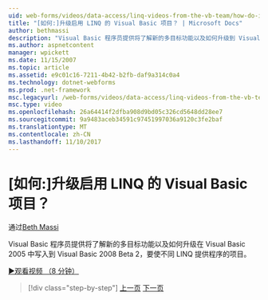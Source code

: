 ```yaml
---
uid: web-forms/videos/data-access/linq-videos-from-the-vb-team/how-do-i-upgrade-visual-basic-projects-to-enable-linq
title: "[如何:]升级启用 LINQ 的 Visual Basic 项目？ | Microsoft Docs"
author: bethmassi
description: "Visual Basic 程序员提供将了解新的多目标功能以及如何升级到 Visual Basic 2008 Beta 编写 Visual Basic 2005 中的项目..."
ms.author: aspnetcontent
manager: wpickett
ms.date: 11/15/2007
ms.topic: article
ms.assetid: e9c01c16-7211-4b42-b2fb-daf9a314c0a4
ms.technology: dotnet-webforms
ms.prod: .net-framework
msc.legacyurl: /web-forms/videos/data-access/linq-videos-from-the-vb-team/how-do-i-upgrade-visual-basic-projects-to-enable-linq
msc.type: video
ms.openlocfilehash: 26a64414f2dfba908d9bd05c326cd5648dd28ee7
ms.sourcegitcommit: 9a9483aceb34591c97451997036a9120c3fe2baf
ms.translationtype: MT
ms.contentlocale: zh-CN
ms.lasthandoff: 11/10/2017
---
```

<a name="how-do-i-upgrade-visual-basic-projects-to-enable-linq"></a>[如何:]升级启用 LINQ 的 Visual Basic 项目？
====================
通过[Beth Massi](https://github.com/bethmassi)

Visual Basic 程序员提供将了解新的多目标功能以及如何升级在 Visual Basic 2005 中写入到 Visual Basic 2008 Beta 2，要使不同 LINQ 提供程序的项目。

[&#9654;观看视频 （8 分钟）](https://channel9.msdn.com/Blogs/ASP-NET-Site-Videos/how-do-i-upgrade-visual-basic-projects-to-enable-linq)

>[!div class="step-by-step"]
[上一页](how-do-i-perform-group-and-aggregate-queries.md)
[下一页](how-do-i-get-started-with-linq-to-xml.md)
